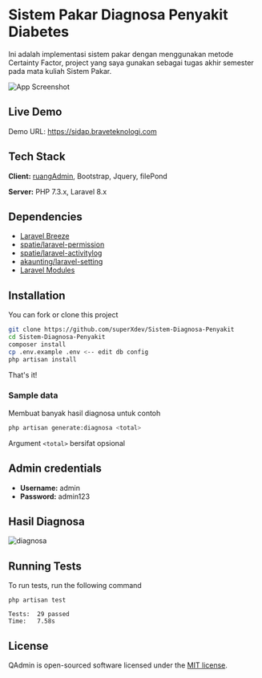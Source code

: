 # Sistem Pakar Diagnosa Penyakit Diabetes
Ini adalah implementasi sistem pakar dengan menggunakan metode Certainty Factor, project yang saya gunakan sebagai tugas akhir semester pada mata kuliah Sistem Pakar.

![App Screenshot](https://github.com/superXdev/Sistem-Diagnosa-Penyakit/blob/main/public/dist/img/screenshot/dashboard.png?raw=true)

## Live Demo
Demo URL: https://sidap.braveteknologi.com

## Tech Stack

**Client:** [ruangAdmin](https://github.com/indrijunanda/RuangAdmin), Bootstrap, Jquery, filePond

**Server:** PHP 7.3.x, Laravel 8.x

  
## Dependencies

- [Laravel Breeze](https://github.com/laravel/breeze)
- [spatie/laravel-permission](https://github.com/spatie/laravel-permission)
- [spatie/laravel-activitylog](https://github.com/spatie/laravel-activitylog)
- [akaunting/laravel-setting](https://github.com/akaunting/laravel-setting)
- [Laravel Modules](https://nwidart.com/laravel-modules/v1)

  
## Installation 

You can fork or clone this project

```sh
git clone https://github.com/superXdev/Sistem-Diagnosa-Penyakit
cd Sistem-Diagnosa-Penyakit
composer install
cp .env.example .env <-- edit db config
php artisan install
```
That's it!

### Sample data
Membuat banyak hasil diagnosa untuk contoh
```sh
php artisan generate:diagnosa <total>
```
Argument `<total>` bersifat opsional

## Admin credentials
- **Username:** admin
- **Password:** admin123

## Hasil Diagnosa
![diagnosa](https://github.com/superXdev/Sistem-Diagnosa-Penyakit/blob/main/public/dist/img/screenshot/diagnosa.png?raw=true)

## Running Tests

To run tests, run the following command

```
php artisan test
```

```
Tests:  29 passed
Time:   7.58s
```

## License

QAdmin is open-sourced software licensed under the [MIT license](https://opensource.org/licenses/MIT). 
